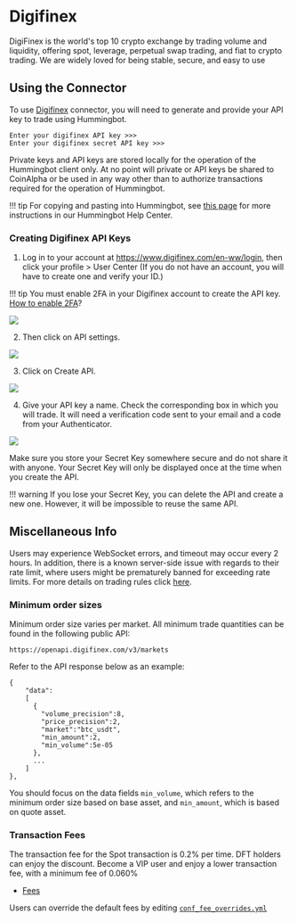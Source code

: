 # Digifinex


DigiFinex is the world's top 10 crypto exchange by trading volume and liquidity, offering spot, leverage, perpetual swap trading, and fiat to crypto trading. We are widely loved for being stable, secure, and easy to use

## Using the Connector

To use [Digifinex](https://www.digifinex.com/en-ww/login) connector, you will need to generate and provide your API key to trade using Hummingbot.

```
Enter your digifinex API key >>>
Enter your digifinex secret API key >>>
```

Private keys and API keys are stored locally for the operation of the Hummingbot client only. At no point will private or API keys be shared to CoinAlpha or be used in any way other than to authorize transactions required for the operation of Hummingbot.

!!! tip
    For copying and pasting into Hummingbot, see [this page](https://hummingbot.zendesk.com/hc/en-us/articles/900004871203-Copy-and-paste-your-API-keys) for more instructions in our Hummingbot Help Center.

### Creating Digifinex API Keys

1. Log in to your account at https://www.digifinex.com/en-ww/login, then click your profile > User Center (If you do not have an account, you will have to create one and verify your ID.)

!!! tip
    You must enable 2FA in your Digifinex account to create the API key. [How to enable 2FA](https://digifinex.zendesk.com/hc/en-us/signin?return_to=https%3A%2F%2Fdigifinex.zendesk.com%2Fhc%2Fen-us%2Farticles%2F360007869553--2FA-How-to-set-up-2FA)?

![](/assets/img/digifinex-account.png)

2. Then click on API settings.

![](/assets/img/digifinex-api-settings.png)

3. Click on Create API.

![](/assets/img/digifinex-create-api.png)

4. Give your API key a name. Check the corresponding box in which you will trade. It will need a verification code sent to your email and a code from your Authenticator.

![](/assets/img/digifinex-api.png)

Make sure you store your Secret Key somewhere secure and do not share it with anyone. Your Secret Key will only be displayed once at the time when you create the API.

!!! warning
    If you lose your Secret Key, you can delete the API and create a new one. However, it will be impossible to reuse the same API.

## Miscellaneous Info

Users may experience WebSocket errors, and timeout may occur every 2 hours. In addition, there is a known server-side issue with regards to their rate limit, where users might be prematurely banned for exceeding rate limits. For more details on trading rules click [here](https://docs.digifinex.com/en-ww/v3/#digifinex-api-trading-rules).

### Minimum order sizes

Minimum order size varies per market. All minimum trade quantities can be found in the following public API:

```
https://openapi.digifinex.com/v3/markets
```

Refer to the API response below as an example:

```
{
    "data":
    [
      {
        "volume_precision":8,
        "price_precision":2,
        "market":"btc_usdt",
        "min_amount":2,
        "min_volume":5e-05
      },
      ...
    ]
},
```

You should focus on the data fields `min_volume`, which refers to the minimum order size based on base asset, and `min_amount`, which is based on quote asset.

### Transaction Fees

The transaction fee for the Spot transaction is 0.2% per time. DFT holders can enjoy the discount. Become a VIP user and enjoy a lower transaction fee, with a minimum fee of 0.060%

- [Fees](https://digifinex.zendesk.com/hc/en-us/articles/360000328422--Contract-List-Fees)

Users can override the default fees by editing [`conf_fee_overrides.yml`](/operation/override-fees/)
